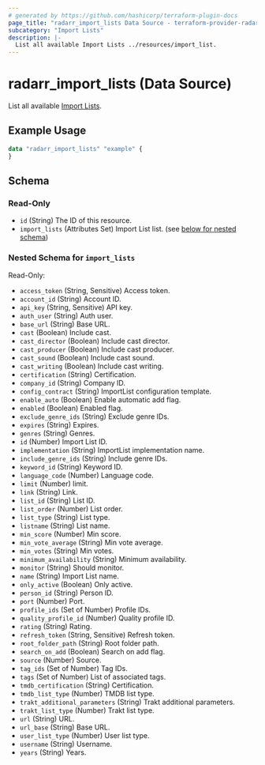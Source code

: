 ```yaml
---
# generated by https://github.com/hashicorp/terraform-plugin-docs
page_title: "radarr_import_lists Data Source - terraform-provider-radarr"
subcategory: "Import Lists"
description: |-
  List all available Import Lists ../resources/import_list.
---
```


# radarr_import_lists (Data Source)

<!-- subcategory:Import Lists -->
List all available [Import Lists](../resources/import_list).

## Example Usage

```terraform
data "radarr_import_lists" "example" {
}
```

<!-- schema generated by tfplugindocs -->
## Schema

### Read-Only

- `id` (String) The ID of this resource.
- `import_lists` (Attributes Set) Import List list. (see [below for nested schema](#nestedatt--import_lists))

<a id="nestedatt--import_lists"></a>
### Nested Schema for `import_lists`

Read-Only:

- `access_token` (String, Sensitive) Access token.
- `account_id` (String) Account ID.
- `api_key` (String, Sensitive) API key.
- `auth_user` (String) Auth user.
- `base_url` (String) Base URL.
- `cast` (Boolean) Include cast.
- `cast_director` (Boolean) Include cast director.
- `cast_producer` (Boolean) Include cast producer.
- `cast_sound` (Boolean) Include cast sound.
- `cast_writing` (Boolean) Include cast writing.
- `certification` (String) Certification.
- `company_id` (String) Company ID.
- `config_contract` (String) ImportList configuration template.
- `enable_auto` (Boolean) Enable automatic add flag.
- `enabled` (Boolean) Enabled flag.
- `exclude_genre_ids` (String) Exclude genre IDs.
- `expires` (String) Expires.
- `genres` (String) Genres.
- `id` (Number) Import List ID.
- `implementation` (String) ImportList implementation name.
- `include_genre_ids` (String) Include genre IDs.
- `keyword_id` (String) Keyword ID.
- `language_code` (Number) Language code.
- `limit` (Number) limit.
- `link` (String) Link.
- `list_id` (String) List ID.
- `list_order` (Number) List order.
- `list_type` (String) List type.
- `listname` (String) List name.
- `min_score` (Number) Min score.
- `min_vote_average` (String) Min vote average.
- `min_votes` (String) Min votes.
- `minimum_availability` (String) Minimum availability.
- `monitor` (String) Should monitor.
- `name` (String) Import List name.
- `only_active` (Boolean) Only active.
- `person_id` (String) Person ID.
- `port` (Number) Port.
- `profile_ids` (Set of Number) Profile IDs.
- `quality_profile_id` (Number) Quality profile ID.
- `rating` (String) Rating.
- `refresh_token` (String, Sensitive) Refresh token.
- `root_folder_path` (String) Root folder path.
- `search_on_add` (Boolean) Search on add flag.
- `source` (Number) Source.
- `tag_ids` (Set of Number) Tag IDs.
- `tags` (Set of Number) List of associated tags.
- `tmdb_certification` (String) Certification.
- `tmdb_list_type` (Number) TMDB list type.
- `trakt_additional_parameters` (String) Trakt additional parameters.
- `trakt_list_type` (Number) Trakt list type.
- `url` (String) URL.
- `url_base` (String) Base URL.
- `user_list_type` (Number) User list type.
- `username` (String) Username.
- `years` (String) Years.
